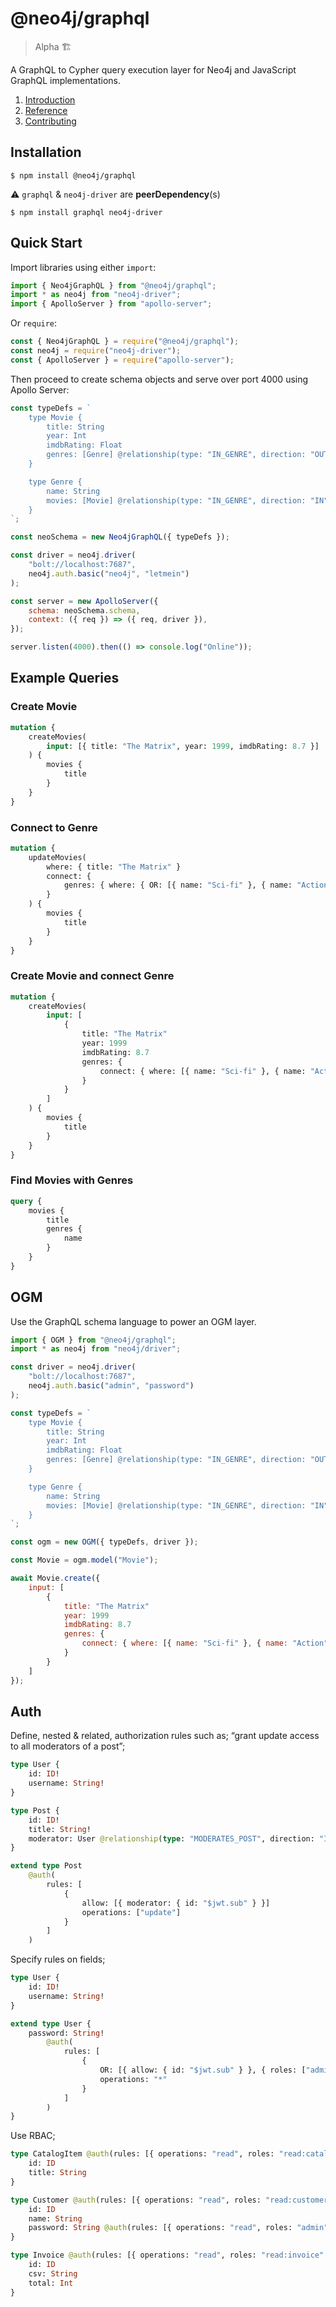 # @neo4j/graphql

> Alpha 🏗

A GraphQL to Cypher query execution layer for Neo4j and JavaScript GraphQL implementations.

1. [Introduction](https://github.com/neo4j/graphql-tracker-temp/blob/master/introduction.adoc)
2. [Reference](https://github.com/neo4j/graphql-tracker-temp/blob/master/reference.adoc)
3. [Contributing](https://github.com/neo4j/graphql-tracker-temp/blob/master/contributing.adoc)

## Installation

```
$ npm install @neo4j/graphql
```

⚠ `graphql` & `neo4j-driver` are **peerDependency**(s)

```
$ npm install graphql neo4j-driver
```

## Quick Start

Import libraries using either `import`:

```js
import { Neo4jGraphQL } from "@neo4j/graphql";
import * as neo4j from "neo4j-driver";
import { ApolloServer } from "apollo-server";
```

Or `require`:

```js
const { Neo4jGraphQL } = require("@neo4j/graphql");
const neo4j = require("neo4j-driver");
const { ApolloServer } = require("apollo-server");
```

Then proceed to create schema objects and serve over port 4000 using Apollo Server:

```js
const typeDefs = `
    type Movie {
        title: String
        year: Int
        imdbRating: Float
        genres: [Genre] @relationship(type: "IN_GENRE", direction: "OUT")
    }

    type Genre {
        name: String
        movies: [Movie] @relationship(type: "IN_GENRE", direction: "IN")
    }
`;

const neoSchema = new Neo4jGraphQL({ typeDefs });

const driver = neo4j.driver(
    "bolt://localhost:7687",
    neo4j.auth.basic("neo4j", "letmein")
);

const server = new ApolloServer({
    schema: neoSchema.schema,
    context: ({ req }) => ({ req, driver }),
});

server.listen(4000).then(() => console.log("Online"));
```

## Example Queries

### Create Movie

```graphql
mutation {
    createMovies(
        input: [{ title: "The Matrix", year: 1999, imdbRating: 8.7 }]
    ) {
        movies {
            title
        }
    }
}
```

### Connect to Genre

```graphql
mutation {
    updateMovies(
        where: { title: "The Matrix" }
        connect: {
            genres: { where: { OR: [{ name: "Sci-fi" }, { name: "Action" }] } }
        }
    ) {
        movies {
            title
        }
    }
}
```

### Create Movie and connect Genre

```graphql
mutation {
    createMovies(
        input: [
            {
                title: "The Matrix"
                year: 1999
                imdbRating: 8.7
                genres: {
                    connect: { where: [{ name: "Sci-fi" }, { name: "Action" }] }
                }
            }
        ]
    ) {
        movies {
            title
        }
    }
}
```

### Find Movies with Genres

```graphql
query {
    movies {
        title
        genres {
            name
        }
    }
}
```

## OGM

Use the GraphQL schema language to power an OGM layer.

```js
import { OGM } from "@neo4j/graphql";
import * as neo4j from "neo4j/driver";

const driver = neo4j.driver(
    "bolt://localhost:7687",
    neo4j.auth.basic("admin", "password")
);

const typeDefs = `
    type Movie {
        title: String
        year: Int
        imdbRating: Float
        genres: [Genre] @relationship(type: "IN_GENRE", direction: "OUT")
    }

    type Genre {
        name: String
        movies: [Movie] @relationship(type: "IN_GENRE", direction: "IN")
    }
`;

const ogm = new OGM({ typeDefs, driver });

const Movie = ogm.model("Movie");

await Movie.create({
    input: [
        {
            title: "The Matrix"
            year: 1999
            imdbRating: 8.7
            genres: {
                connect: { where: [{ name: "Sci-fi" }, { name: "Action" }] }
            }
        }
    ]
});
```

## Auth

Define, nested & related, authorization rules such as; “grant update access to all moderators of a post”;

```graphql
type User {
    id: ID!
    username: String!
}

type Post {
    id: ID!
    title: String!
    moderator: User @relationship(type: "MODERATES_POST", direction: "IN")
}

extend type Post
    @auth(
        rules: [
            {
                allow: [{ moderator: { id: "$jwt.sub" } }]
                operations: ["update"]
            }
        ]
    )
```

Specify rules on fields;

```graphql
type User {
    id: ID!
    username: String!
}

extend type User {
    password: String!
        @auth(
            rules: [
                {
                    OR: [{ allow: { id: "$jwt.sub" } }, { roles: ["admin"] }]
                    operations: "*"
                }
            ]
        )
}
```

Use RBAC;

```graphql
type CatalogItem @auth(rules: [{ operations: "read", roles: "read:catalog" }]) {
    id: ID
    title: String
}

type Customer @auth(rules: [{ operations: "read", roles: "read:customer" }]) {
    id: ID
    name: String
    password: String @auth(rules: [{ operations: "read", roles: "admin" }])
}

type Invoice @auth(rules: [{ operations: "read", roles: "read:invoice" }]) {
    id: ID
    csv: String
    total: Int
}
```
